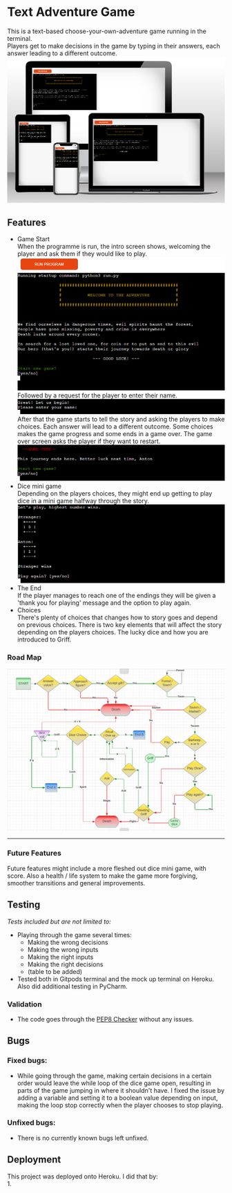 # Text Adventure Game
This is a text-based choose-your-own-adventure game running in the terminal.  
Players get to make decisions in the game by typing in their answers, each answer leading to a different outcome.  
![mock-up](images/pp3-mockup.PNG)  
## Features  

+ Game Start  
When the programme is run, the intro screen shows, welcoming the player and ask them if they would like to play.  
![intro-screen](images/intro-page-pp3.PNG)  
Followed by a request for the player to enter their name.  
![enter-name](images/name-pp3.PNG)  
After that the game starts to tell the story and asking the players to make choices. Each answer will lead to a different outcome. Some choices makes the game progress and some ends in a game over. The game over screen asks the player if they want to restart.  
![game-over](images/game-over-pp3.PNG)  
+ Dice mini game  
Depending on the players choices, they might end up getting to play dice in a mini game halfway through the story.  
![dice-screen](images/dice-act-pp3.PNG)  
+ The End  
If the player manages to reach one of the endings they will be given a 'thank you for playing' message and the option to play again.  
+ Choices  
There's plenty of choices that changes how to story goes and depend on previous choices. There is two key elements that will affect the story depending on the players choices. The lucky dice and how you are introduced to Griff.  
### Road Map  
![roadmap](images/roadmap-pp3.PNG)  
____
### Future Features  
Future features might include a more fleshed out dice mini game, with score. Also a health / life system to make the game more forgiving, smoother transitions and general improvements.  

## Testing  
*Tests included but are not limited to:*  
+ Playing through the game several times:  
    + Making the wrong decisions  
    + Making the wrong inputs  
    + Making the right inputs
    + Making the right decisions 
    + (table to be added)
+ Tested both in Gitpods terminal and the mock up terminal on Heroku. Also did additional testing in PyCharm.

### Validation
+ The code goes through the [PEP8 Checker](http://pep8online.com/) without any issues.  

## Bugs  
### Fixed bugs:  
+ While going through the game, making certain decisions in a certain order would leave the while loop of the dice game open, resulting in parts of the game jumping in where it shouldn't have. I fixed the issue by adding a variable and setting it to a boolean value depending on input, making the loop stop correctly when the player chooses to stop playing.  
### Unfixed bugs:  
+ There is no currently known bugs left unfixed.  

## Deployment  
This project was deployed onto Heroku. I did that by:  
1. 
